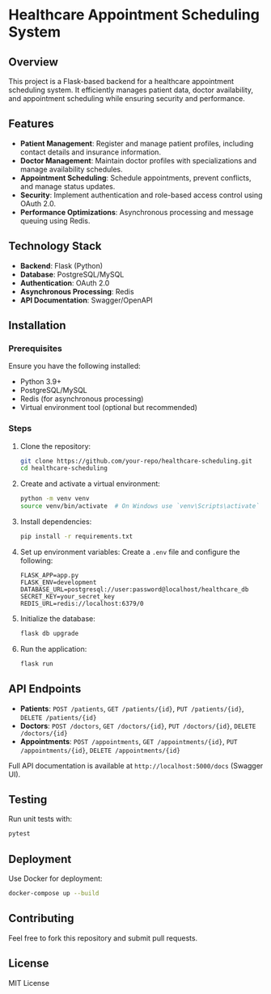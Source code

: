 # Healthcare Appointment Scheduling System

## Overview
This project is a Flask-based backend for a healthcare appointment scheduling system. It efficiently manages patient data, doctor availability, and appointment scheduling while ensuring security and performance.

## Features
- **Patient Management**: Register and manage patient profiles, including contact details and insurance information.
- **Doctor Management**: Maintain doctor profiles with specializations and manage availability schedules.
- **Appointment Scheduling**: Schedule appointments, prevent conflicts, and manage status updates.
- **Security**: Implement authentication and role-based access control using OAuth 2.0.
- **Performance Optimizations**: Asynchronous processing and message queuing using Redis.

## Technology Stack
- **Backend**: Flask (Python)
- **Database**: PostgreSQL/MySQL
- **Authentication**: OAuth 2.0
- **Asynchronous Processing**: Redis
- **API Documentation**: Swagger/OpenAPI

## Installation
### Prerequisites
Ensure you have the following installed:
- Python 3.9+
- PostgreSQL/MySQL
- Redis (for asynchronous processing)
- Virtual environment tool (optional but recommended)

### Steps
1. Clone the repository:
   ```sh
   git clone https://github.com/your-repo/healthcare-scheduling.git
   cd healthcare-scheduling
   ```
2. Create and activate a virtual environment:
   ```sh
   python -m venv venv
   source venv/bin/activate  # On Windows use `venv\Scripts\activate`
   ```
3. Install dependencies:
   ```sh
   pip install -r requirements.txt
   ```
4. Set up environment variables:
   Create a `.env` file and configure the following:
   ```env
   FLASK_APP=app.py
   FLASK_ENV=development
   DATABASE_URL=postgresql://user:password@localhost/healthcare_db
   SECRET_KEY=your_secret_key
   REDIS_URL=redis://localhost:6379/0
   ```
5. Initialize the database:
   ```sh
   flask db upgrade
   ```
6. Run the application:
   ```sh
   flask run
   ```

## API Endpoints
- **Patients**: `POST /patients`, `GET /patients/{id}`, `PUT /patients/{id}`, `DELETE /patients/{id}`
- **Doctors**: `POST /doctors`, `GET /doctors/{id}`, `PUT /doctors/{id}`, `DELETE /doctors/{id}`
- **Appointments**: `POST /appointments`, `GET /appointments/{id}`, `PUT /appointments/{id}`, `DELETE /appointments/{id}`

Full API documentation is available at `http://localhost:5000/docs` (Swagger UI).

## Testing
Run unit tests with:
```sh
pytest
```

## Deployment
Use Docker for deployment:
```sh
docker-compose up --build
```

## Contributing
Feel free to fork this repository and submit pull requests.

## License
MIT License
